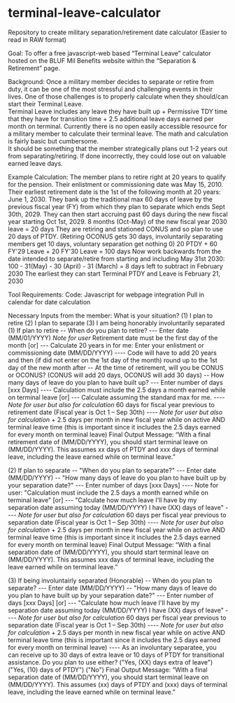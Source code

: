 # terminal-leave-calculator
Repository to create military separation/retirement date calculator 
(Easier to read in RAW format)

Goal: To offer a free javascript-web based “Terminal Leave” calculator hosted on the BLUF Mil Benefits website within the “Separation & Retirement” page. 

Background: Once a military member decides to separate or retire from duty, it can be one of the most stressful and challenging events in their lives. 
One of those challenges is to properly calculate when they should/can start their Terminal Leave.  
Terminal Leave includes any leave they have built up + Permissive TDY time that they have for transition time + 2.5 additional leave days earned per month on terminal. 
Currently there is no open easily accessible resource for a military member to calculate their terminal leave. The math and calculation is fairly basic but cumbersome.    
It should be something that the member strategically plans out 1-2 years out from separating/retiring. 
If done incorrectly, they could lose out on valuable earned leave days.

Example Calculation:
The member plans to retire right at 20 years to qualify for the pension.
Their enlistment or commissioning date was May 15, 2010.
Their earliest retirement date is the 1st of the following month at 20 years: June 1, 2030.
They bank up the traditional max 60 days of leave by the previous fiscal year (FY) from which they plan to separate which ends Sept 30th, 2029. 
They can then start accruing past 60 days during the new fiscal year starting Oct 1st, 2029.
8 months (Oct-May) of the new fiscal year 2030 leave = 20 days
They are retiring and stationed CONUS and so plan to use 20 days of PTDY. 
(Retiring OCONUS gets 30 days, involuntarily separating members get 10 days, voluntary separation get nothing 0)
20 PTDY + 60 FY'29 Leave + 20 FY'30 Leave = 100 days 
Now work backwards from the date intended to separate/retire from starting and including May 31st 2030: 
100 - 31(May) - 30 (April) - 31 (March) = 8 days left to subtract in February 2030
The earliest they can start Terminal PTDY and Leave is February 21, 2030

Tool Requirements:
Code: Javascript for webpage integration
Pull in calendar for date calculation

Necessary Inputs from the member:
What is your situation? (1) I plan to retire (2) I plan to separate (3) I am being honorably involuntarily separated
(1) If plan to retire
-- When do you plan to retire? 
--- Enter date (MM/01/YYYY) *Note for user* Retirement date must be the first day of the month
     [or] 
--- Calculate 20 years in for me: Enter your enlistment or commissioning date (MM/DD/YYYY)
---- Code will have to add 20 years and then (if did not enter on the 1st day of the month) round up to the 1st day of the new month after
-- At the time of retirement, will you be CONUS or OCONUS? (CONUS will add 20 days, OCONUS will add 30 days)
-- How many days of leave do you plan to have built up?
--- Enter number of days [xxx Days]
---- Calculation must include the 2.5 days a month earned while on terminal leave
[or]
--- Calculate assuming the standard max for me.
---- *Note for user but also for calculation* 60 days for fiscal year previous to retirement date (Fiscal year is Oct 1 – Sep 30th)
---- *Note for user but also for calculation* + 2.5 days per month in new fiscal year while on active AND terminal leave time (this is important since it includes the 2.5 days earned for every month on terminal leave)
Final Output Message: “With a final retirement date of (MM/DD/YYYY), you should start terminal leave on (MM/DD/YYYY). This assumes xx days of PTDY and xxx days of terminal leave, including the leave earned while on terminal leave.”

(2) If plan to separate
-- "When do you plan to separate?"
--- Enter date (MM/DD/YYYY)
-- "How many days of leave do you plan to have built up by your separation date?"
--- Enter number of days [xxx Days]
---- Note for user: "Calculation must include the 2.5 days a month earned while on terminal leave"
[or]
--- "Calculate how much leave I'll have by my separation date assuming today (MM/DD/YYYY) I have (XX) days of leave"
---- *Note for user but also for calculation* 60 days per fiscal year previous to separation date (Fiscal year is Oct 1 – Sep 30th)
---- *Note for user but also for calculation* + 2.5 days per month in new fiscal year while on active AND terminal leave time (this is important since it includes the 2.5 days earned for every month on terminal leave)
Final Output Message: “With a final separation date of (MM/DD/YYYY), you should start terminal leave on (MM/DD/YYYY). This assumes xxx days of terminal leave, including the leave earned while on terminal leave.”

(3) If being involuntairly separated (Honorable)
-- When do you plan to separate? 
--- Enter date (MM/DD/YYYY) 
-- "How many days of leave do you plan to have built up by your separation date?"
--- Enter number of days [xxx Days]
[or]
--- "Calculate how much leave I'll have by my separation date assuming today (MM/DD/YYYY) I have (XX) days of leave"
---- *Note for user but also for calculation* 60 days per fiscal year previous to separation date (Fiscal year is Oct 1 – Sep 30th)
---- *Note for user but also for calculation* + 2.5 days per month in new fiscal year while on active AND terminal leave time (this is important since it includes the 2.5 days earned for every month on terminal leave)
---- As an involuntary separatee, you can receive up to 30 days of extra leave or 10 days of PTDY for transitional assistance. Do you plan to use either? ("Yes, (XX) days extra of leave") ("Yes, (10) days of PTDY") ("No")
Final Output Message: “With a final separation date of (MM/DD/YYYY), you should start terminal leave on (MM/DD/YYYY). This assumes (xx) days of PTDY and (xxx) days of terminal leave, including the leave earned while on terminal leave.”

